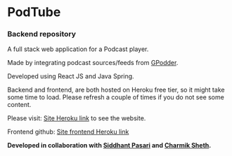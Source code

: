 # **PodTube**

### Backend repository

A full stack web application for a Podcast player. 

Made by integrating podcast sources/feeds from [GPodder](https://gpodder.net/).

Developed using React JS and Java Spring.

Backend and frontend, are both hosted on Heroku free tier, so it might take some time to load. Please refresh a couple of times if you do not see some content.


Please visit: [Site Heroku link](https://rocky-basin-94797.herokuapp.com/) to see the website.


Frontend github: [Site frontend Heroku link](https://github.com/siddhartht16/podtube_client/)


**Developed in collaboration with [Siddhant Pasari](https://github.com/sidco0014) and [Charmik Sheth](https://github.com/Charmik-Sheth).**

